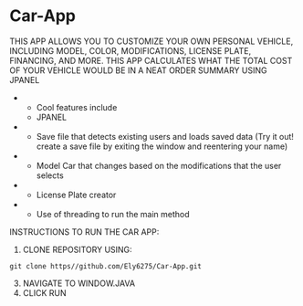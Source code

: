 # Car-App

THIS APP ALLOWS YOU TO CUSTOMIZE YOUR OWN PERSONAL VEHICLE, INCLUDING MODEL, COLOR, MODIFICATIONS, LICENSE PLATE, FINANCING, AND MORE. 
THIS APP CALCULATES WHAT THE TOTAL COST OF YOUR VEHICLE WOULD BE IN A NEAT ORDER SUMMARY USING JPANEL

 * - Cool features include
    - JPANEL 
 *    - Save file that detects existing users and loads saved data (Try it out! create a save file by exiting the window and reentering your name)
 *    - Model Car that changes based on the modifications that the user selects
 *    - License Plate creator
 *    - Use of threading to run the main method
  

INSTRUCTIONS TO RUN THE CAR APP:

1) CLONE REPOSITORY USING:
```
git clone https//github.com/Ely6275/Car-App.git
```
3) NAVIGATE TO WINDOW.JAVA
4) CLICK RUN

   

